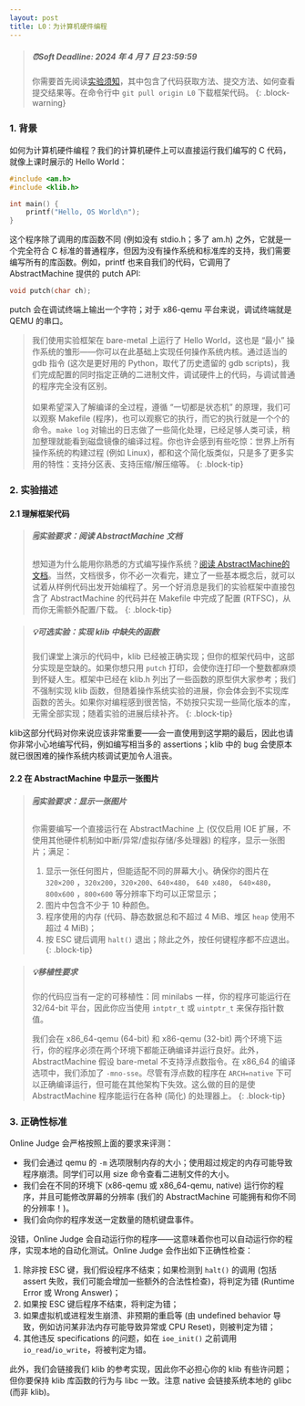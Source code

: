 ```yaml
---
layout: post
title: L0：为计算机硬件编程
---
```


> ##### ⏰Soft Deadline: 2024 年 4 月 7 日 23:59:59
> 你需要首先阅读[实验须知](Labs.md)，其中包含了代码获取方法、提交方法、如何查看提交结果等。在命令行中 `git pull origin L0` 下载框架代码。
{: .block-warning}


### 1\. 背景

如何为计算机硬件编程？我们的计算机硬件上可以直接运行我们编写的 C 代码，就像上课时展示的 Hello World：

```c
#include <am.h>
#include <klib.h>

int main() {
    printf("Hello, OS World\n");
}
```

这个程序除了调用的库函数不同 (例如没有 stdio.h；多了 am.h) 之外，它就是一个完全符合 C 标准的普通程序，但因为没有操作系统和标准库的支持，我们需要编写所有的库函数。例如，printf 也来自我们的代码，它调用了 AbstractMachine 提供的 putch API:

```c
void putch(char ch);
```


putch 会在调试终端上输出一个字符；对于 x86-qemu 平台来说，调试终端就是 QEMU 的串口。

> 我们使用实验框架在 bare-metal 上运行了 Hello World，这也是 “最小” 操作系统的雏形——你可以在此基础上实现任何操作系统内核。通过适当的 gdb 指令 (这次是更好用的 Python，取代了历史遗留的 gdb scripts)，我们完成配置的同时指定正确的二进制文件，调试硬件上的代码，与调试普通的程序完全没有区别。
> <br><br>
> 如果希望深入了解编译的全过程，遵循 “一切都是状态机” 的原理，我们可以观察 Makefile (程序)，也可以观察它的执行，而它的执行就是一个个的命令。`make log` 对输出的日志做了一些简化处理，已经足够人类可读，稍加整理就能看到磁盘镜像的编译过程。你也许会感到有些吃惊：世界上所有操作系统的构建过程 (例如 Linux)，都和这个简化版类似，只是多了更多实用的特性：支持分区表、支持压缩/解压缩等。
{: .block-tip}

### 2\. 实验描述

#### 2.1 理解框架代码

> ##### 🗒️实验要求：阅读 AbstractMachine 文档
>
> 想知道为什么能用你熟悉的方式编写操作系统？[阅读 AbstractMachine的文档](https://jyywiki.cn/OS/AbstractMachine/index.html)。当然，文档很多，你不必一次看完，建立了一些基本概念后，就可以试着从样例代码出发开始编程了。另一个好消息是我们的实验框架中直接包含了 AbstractMachine 的代码并在 Makefile 中完成了配置 (RTFSC)，从而你无需额外配置/下载。
{: .block-tip}

> ##### 💡可选实验：实现 klib 中缺失的函数
>
> 我们课堂上演示的代码中，klib 已经被正确实现；但你的框架代码中，这部分实现是空缺的。如果你想只用 `putch` 打印，会使你连打印一个整数都麻烦到怀疑人生。框架中已经在 klib.h 列出了一些函数的原型供大家参考；我们不强制实现 klib 函数，但随着操作系统实验的进展，你会体会到不实现库函数的苦头。如果你对编程感到很苦恼，不妨按只实现一些简化版本的库，无需全部实现；随着实验的进展后续补齐。
{: .block-tip}

klib这部分代码对你来说应该非常重要——会一直使用到这学期的最后，因此也请你非常小心地编写代码，例如编写相当多的 assertions；klib 中的 bug 会使原本就已很困难的操作系统内核调试更加令人沮丧。

#### 2.2 在 AbstractMachine 中显示一张图片

> ##### 🗒️实验要求：显示一张图片
> 你需要编写一个直接运行在 AbstractMachine 上 (仅仅启用 IOE 扩展，不使用其他硬件机制如中断/异常/虚拟存储/多处理器) 的程序，显示一张图片；满足：
>
> 1. 显示一张任何图片，但能适配不同的屏幕大小。确保你的图片在 `320×200` ，`320x200`，`320×200`、`640×480`， `640 x480`， `640×480`，`800x600` ，`800×600` 等分辨率下均可以正常显示；
> 2. 图片中包含不少于 10 种颜色。
> 3. 程序使用的内存 (代码、静态数据总和不超过 4 MiB、堆区 `heap` 使用不超过 4 MiB)；
> 4. 按 ESC 键后调用 `halt()` 退出；除此之外，按任何键程序都不应退出。
{: .block-tip}




> ##### 💡移植性要求
>
> 你的代码应当有一定的可移植性：同 minilabs 一样，你的程序可能运行在 32/64-bit 平台，因此你应当使用 `intptr_t` 或 `uintptr_t` 来保存指针数值。
>
> 我们会在 x86_64-qemu (64-bit) 和 x86-qemu (32-bit) 两个环境下运行，你的程序必须在两个环境下都能正确编译并运行良好。此外，AbstractMachine 假设 bare-metal 不支持浮点数指令。在 x86_64 的编译选项中，我们添加了 `-mno-sse`。尽管有浮点数的程序在 `ARCH=native` 下可以正确编译运行，但可能在其他架构下失效。这么做的目的是使 AbstractMachine 程序能运行在各种 (简化) 的处理器上。
{: .block-tip}

### 3\. 正确性标准

Online Judge 会严格按照上面的要求来评测：

  * 我们会通过 qemu 的 `-m` 选项限制内存的大小；使用超过规定的内存可能导致程序崩溃。同学们可以用 size 命令查看二进制文件的大小。
  * 我们会在不同的环境下 (x86-qemu 或 x86_64-qemu, native) 运行你的程序，并且可能修改屏幕的分辨率 (我们的 AbstractMachine 可能拥有和你不同的分辨率！)。
  * 我们会向你的程序发送一定数量的随机键盘事件。

没错，Online Judge 会自动运行你的程序——这意味着你也可以自动运行你的程序，实现本地的自动化测试。Online Judge 会作出如下正确性检查：

  1. 除非按 ESC 键，我们假设程序不结束；如果检测到 `halt()` 的调用 (包括 assert 失败，我们可能会增加一些额外的合法性检查)，将判定为错 (Runtime Error 或 Wrong Answer)；
  2. 如果按 ESC 键后程序不结束，将判定为错；
  3. 如果虚拟机或进程发生崩溃、非预期的重启等 (由 undefined behavior 导致，例如访问某非法内存可能导致异常或 CPU Reset)，则被判定为错；
  4. 其他违反 specifications 的问题，如在 `ioe_init()` 之前调用 `io_read`/`io_write`，将被判定为错。

此外，我们会链接我们 klib 的参考实现，因此你不必担心你的 klib 有些许问题；但你要保持 klib 库函数的行为与 libc 一致。注意 native 会链接系统本地的 glibc (而非 klib)。
